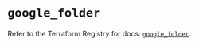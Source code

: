 # `google_folder`

Refer to the Terraform Registry for docs: [`google_folder`](https://registry.terraform.io/providers/hashicorp/google-beta/6.8.0/docs/resources/google_folder).
